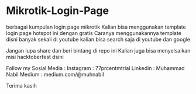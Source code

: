 # Mikrotik-Login-Page
berbagai kumpulan login page mikrotik 
Kalian bisa menggunakan template login page hotspot ini dengan gratis 
Caranya menggunakannya template disni banyak sekali di youtube kalian bisa search saja di youtube dan google

Jangan lupa share dan beri bintang di repo ini
Kalian juga bisa menyelsaikan misi hacktoberfest dsini

Follow my Sosial Media :
Instagram : 77prcentmtrial
Linkedin : Muhammad Nabil
Medium : medium.com/@muhnabil

Terima kasih
